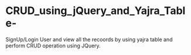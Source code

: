 # CRUD_using_jQuery_and_Yajra_Table-
SignUp/Login User and view all the recoords by using yajra table and perform CRUD operation using JQuery.
